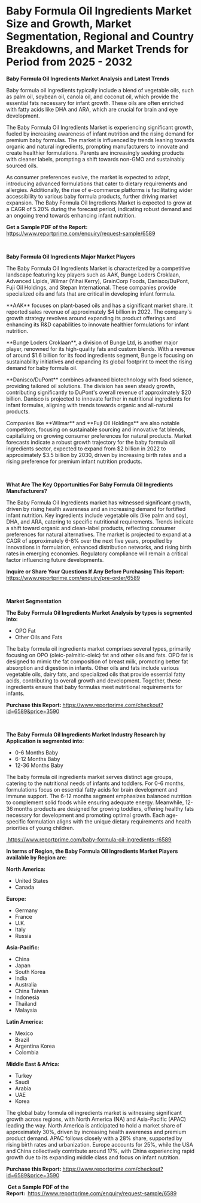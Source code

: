 <p><h1>Baby Formula Oil Ingredients Market Size and Growth, Market Segmentation, Regional and Country Breakdowns, and Market Trends for Period from 2025 -  2032</h1></p><p><strong>Baby Formula Oil Ingredients Market Analysis and Latest Trends</strong></p>
<p><p>Baby formula oil ingredients typically include a blend of vegetable oils, such as palm oil, soybean oil, canola oil, and coconut oil, which provide the essential fats necessary for infant growth. These oils are often enriched with fatty acids like DHA and ARA, which are crucial for brain and eye development. </p><p>The Baby Formula Oil Ingredients Market is experiencing significant growth, fueled by increasing awareness of infant nutrition and the rising demand for premium baby formulas. The market is influenced by trends leaning towards organic and natural ingredients, prompting manufacturers to innovate and create healthier formulations. Parents are increasingly seeking products with cleaner labels, prompting a shift towards non-GMO and sustainably sourced oils.</p><p>As consumer preferences evolve, the market is expected to adapt, introducing advanced formulations that cater to dietary requirements and allergies. Additionally, the rise of e-commerce platforms is facilitating wider accessibility to various baby formula products, further driving market expansion. The Baby Formula Oil Ingredients Market is expected to grow at a CAGR of 5.20% during the forecast period, indicating robust demand and an ongoing trend towards enhancing infant nutrition.</p></p>
<p><strong>Get a Sample PDF of the Report:&nbsp;</strong> <a href="https://www.reportprime.com/enquiry/request-sample/6589?utm_campaign=4603&utm_medium=2&utm_source=Github&utm_content=ia&utm_term=16052025&utm_id=baby-formula-oil-ingredients">https://www.reportprime.com/enquiry/request-sample/6589</a></p>
<p>&nbsp;</p>
<p><strong>Baby Formula Oil Ingredients Major Market Players</strong></p>
<p><p>The Baby Formula Oil Ingredients Market is characterized by a competitive landscape featuring key players such as AAK, Bunge Loders Croklaan, Advanced Lipids, Wilmar (Yihai Kerry), GrainCorp Foods, Danisco/DuPont, Fuji Oil Holdings, and Stepan International. These companies provide specialized oils and fats that are critical in developing infant formula.</p><p>**AAK** focuses on plant-based oils and has a significant market share. It reported sales revenue of approximately $4 billion in 2022. The company's growth strategy revolves around expanding its product offerings and enhancing its R&D capabilities to innovate healthier formulations for infant nutrition.</p><p>**Bunge Loders Croklaan**, a division of Bunge Ltd, is another major player, renowned for its high-quality fats and custom blends. With a revenue of around $1.6 billion for its food ingredients segment, Bunge is focusing on sustainability initiatives and expanding its global footprint to meet the rising demand for baby formula oil.</p><p>**Danisco/DuPont** combines advanced biotechnology with food science, providing tailored oil solutions. The division has seen steady growth, contributing significantly to DuPont's overall revenue of approximately $20 billion. Danisco is projected to innovate further in nutritional ingredients for infant formulas, aligning with trends towards organic and all-natural products.</p><p>Companies like **Wilmar** and **Fuji Oil Holdings** are also notable competitors, focusing on sustainable sourcing and innovative fat blends, capitalizing on growing consumer preferences for natural products. Market forecasts indicate a robust growth trajectory for the baby formula oil ingredients sector, expected to expand from $2 billion in 2022 to approximately $3.5 billion by 2030, driven by increasing birth rates and a rising preference for premium infant nutrition products.</p></p>
<p>&nbsp;</p>
<p><strong>What Are The Key Opportunities For Baby Formula Oil Ingredients Manufacturers?</strong></p>
<p><p>The Baby Formula Oil Ingredients market has witnessed significant growth, driven by rising health awareness and an increasing demand for fortified infant nutrition. Key ingredients include vegetable oils (like palm and soy), DHA, and ARA, catering to specific nutritional requirements. Trends indicate a shift toward organic and clean-label products, reflecting consumer preferences for natural alternatives. The market is projected to expand at a CAGR of approximately 6-8% over the next five years, propelled by innovations in formulation, enhanced distribution networks, and rising birth rates in emerging economies. Regulatory compliance will remain a critical factor influencing future developments.</p></p>
<p><strong>Inquire or Share Your Questions If Any Before Purchasing This Report:</strong> <a href="https://www.reportprime.com/enquiry/pre-order/6589?utm_campaign=4603&utm_medium=2&utm_source=Github&utm_content=ia&utm_term=16052025&utm_id=baby-formula-oil-ingredients">https://www.reportprime.com/enquiry/pre-order/6589</a></p>
<p>&nbsp;</p>
<p><strong>Market Segmentation</strong></p>
<p><strong>The Baby Formula Oil Ingredients Market Analysis by types is segmented into:</strong></p>
<p><ul><li>OPO Fat</li><li>Other Oils and Fats</li></ul></p>
<p><p>The baby formula oil ingredients market comprises several types, primarily focusing on OPO (oleic-palmitic-oleic) fat and other oils and fats. OPO fat is designed to mimic the fat composition of breast milk, promoting better fat absorption and digestion in infants. Other oils and fats include various vegetable oils, dairy fats, and specialized oils that provide essential fatty acids, contributing to overall growth and development. Together, these ingredients ensure that baby formulas meet nutritional requirements for infants.</p></p>
<p><strong>Purchase this Report:&nbsp;</strong><a href="https://www.reportprime.com/checkout?id=6589&price=3590&utm_campaign=4603&utm_medium=2&utm_source=Github&utm_content=ia&utm_term=16052025&utm_id=baby-formula-oil-ingredients">https://www.reportprime.com/checkout?id=6589&price=3590</a></p>
<p>&nbsp;</p>
<p><strong>The Baby Formula Oil Ingredients Market Industry Research by Application is segmented into:</strong></p>
<p><ul><li>0-6 Months Baby</li><li>6-12 Months Baby</li><li>12-36 Months Baby</li></ul></p>
<p><p>The baby formula oil ingredients market serves distinct age groups, catering to the nutritional needs of infants and toddlers. For 0-6 months, formulations focus on essential fatty acids for brain development and immune support. The 6-12 months segment emphasizes balanced nutrition to complement solid foods while ensuring adequate energy. Meanwhile, 12-36 months products are designed for growing toddlers, offering healthy fats necessary for development and promoting optimal growth. Each age-specific formulation aligns with the unique dietary requirements and health priorities of young children.</p></p>
<p><a href="https://www.reportprime.com/baby-formula-oil-ingredients-r6589?utm_campaign=4603&utm_medium=2&utm_source=Github&utm_content=ia&utm_term=16052025&utm_id=baby-formula-oil-ingredients">&nbsp;https://www.reportprime.com/baby-formula-oil-ingredients-r6589</a></p>
<p><strong>In terms of Region, the Baby Formula Oil Ingredients Market Players available by Region are:</strong></p>
<p>
    <p> <strong> North America: </strong>
        <ul>
            <li>United States</li>
            <li>Canada</li>
        </ul>
        </p> 
    <p> <strong> Europe: </strong>
        <ul>
            <li>Germany</li>
            <li>France</li>
            <li>U.K.</li>
            <li>Italy</li>
            <li>Russia</li>
        </ul>
        </p> 
    <p> <strong> Asia-Pacific: </strong>
        <ul>
            <li>China</li>
            <li>Japan</li>
            <li>South Korea</li>
            <li>India</li>
            <li>Australia</li>
            <li>China Taiwan</li>
            <li>Indonesia</li>
            <li>Thailand</li>
            <li>Malaysia</li>
        </ul>
        </p> 
    <p> <strong> Latin America: </strong>
        <ul>
            <li>Mexico</li>
            <li>Brazil</li>
            <li>Argentina Korea</li>
            <li>Colombia</li>
        </ul>
        </p> 
    <p> <strong> Middle East & Africa: </strong>
        <ul>
            <li>Turkey</li>
            <li>Saudi</li>
            <li>Arabia</li>
            <li>UAE</li>
            <li>Korea</li>
        </ul>
    </p>
    </p>
<p><p>The global baby formula oil ingredients market is witnessing significant growth across regions, with North America (NA) and Asia-Pacific (APAC) leading the way. North America is anticipated to hold a market share of approximately 30%, driven by increasing health awareness and premium product demand. APAC follows closely with a 28% share, supported by rising birth rates and urbanization. Europe accounts for 25%, while the USA and China collectively contribute around 17%, with China experiencing rapid growth due to its expanding middle class and focus on infant nutrition.</p></p>
<p><strong>Purchase this Report: </strong><a href="https://www.reportprime.com/checkout?id=6589&price=3590&utm_campaign=4603&utm_medium=2&utm_source=Github&utm_content=ia&utm_term=16052025&utm_id=baby-formula-oil-ingredients">https://www.reportprime.com/checkout?id=6589&price=3590</a></p>
<p>&nbsp;<strong>Get a Sample PDF of the Report:&nbsp;&nbsp;</strong><a href="https://www.reportprime.com/enquiry/request-sample/6589?utm_campaign=4603&utm_medium=2&utm_source=Github&utm_content=ia&utm_term=16052025&utm_id=baby-formula-oil-ingredients">https://www.reportprime.com/enquiry/request-sample/6589</a></p>
<p><strong></strong></p>
<p><p></p><p></p><p></p></p>